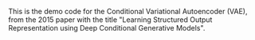 This is the demo code for the Conditional Variational Autoencoder (VAE), from the 2015 paper with the title "Learning Structured Output Representation using Deep Conditional Generative Models".

